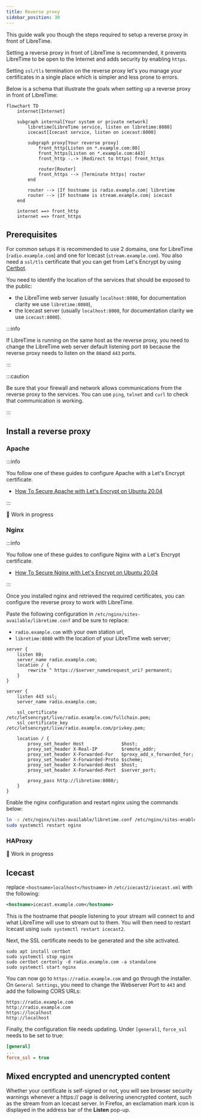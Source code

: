```yaml
---
title: Reverse proxy
sidebar_position: 30
---
```


This guide walk you though the steps required to setup a reverse proxy in front of LibreTime.

Setting a reverse proxy in front of LibreTime is recommended, it prevents LibreTime to be
open to the Internet and adds security by enabling `https`.

Setting `ssl/tls` termination on the reverse proxy let's you manage your certificates in
a single place which is simpler and less prone to errors.

Below is a schema that illustrate the goals when setting up a reverse proxy in front of LibreTime:

```mermaid
flowchart TD
    internet[Internet]

    subgraph internal[Your system or private network]
        libretime[LibreTime service, listen on libretime:8080]
        icecast[Icecast service, listen on icecast:8000]

        subgraph proxy[Your reverse proxy]
            front_http[Listen on *.example.com:80]
            front_https[Listen on *.example.com:443]
            front_http -.-> |Redirect to https| front_https

            router[Router]
            front_https --> |Terminate https| router
        end

        router --> |If hostname is radio.example.com| libretime
        router --> |If hostname is stream.example.com| icecast
    end

    internet ==> front_http
    internet ==> front_https
```

## Prerequisites

For common setups it is recommended to use 2 domains, one for LibreTime (`radio.example.com`) and one for Icecast (`stream.example.com`). You also need a `ssl/tls` certificate that you can get from Let's Encrypt by using [Certbot](https://certbot.eff.org/).

You need to identify the location of the services that should be exposed to the public:

- the LibreTime web server (usually `localhost:8080`, for documentation clarity we use `libretime:8080`),
- the Icecast server (usually `localhost:8000`, for documentation clarity we use `icecast:8000`).

:::info

If LibreTime is running on the same host as the reverse proxy, you need to change the LibreTime web server default listening port `80` because the reverse proxy needs to listen on the `80`and `443` ports.

:::

:::caution

Be sure that your firewall and network allows communications from the reverse proxy to the services. You can use `ping`, `telnet` and `curl` to check that communication is working.

:::

## Install a reverse proxy

### Apache

:::info

You follow one of these guides to configure Apache with a Let's Encrypt certificate.

- [How To Secure Apache with Let's Encrypt on Ubuntu 20.04](https://www.digitalocean.com/community/tutorials/how-to-secure-apache-with-let-s-encrypt-on-ubuntu-20-04)

:::

:construction: Work in progress

### Nginx

:::info

You follow one of these guides to configure Nginx with a Let's Encrypt certificate.

- [How To Secure Nginx with Let's Encrypt on Ubuntu 20.04](https://www.digitalocean.com/community/tutorials/how-to-secure-nginx-with-let-s-encrypt-on-ubuntu-20-04)

:::

Once you installed nginx and retrieved the required certificates, you can configure the reverse proxy to work with LibreTime.

Paste the following configuration in `/etc/nginx/sites-available/libretime.conf` and be sure to replace:

- `radio.example.com` with your own station url,
- `libretime:8080` with the location of your LibreTime web server;

```nginx
server {
    listen 80;
    server_name radio.example.com;
    location / {
        rewrite ^ https://$server_name$request_uri? permanent;
    }
}

server {
    listen 443 ssl;
    server_name radio.example.com;

    ssl_certificate /etc/letsencrypt/live/radio.example.com/fullchain.pem;
    ssl_certificate_key /etc/letsencrypt/live/radio.example.com/privkey.pem;

    location / {
        proxy_set_header Host              $host;
        proxy_set_header X-Real-IP         $remote_addr;
        proxy_set_header X-Forwarded-For   $proxy_add_x_forwarded_for;
        proxy_set_header X-Forwarded-Proto $scheme;
        proxy_set_header X-Forwarded-Host  $host;
        proxy_set_header X-Forwarded-Port  $server_port;

        proxy_pass http://libretime:8080/;
    }
}
```

Enable the nginx configuration and restart nginx using the commands below:

```bash
ln -s /etc/nginx/sites-available/libretime.conf /etc/nginx/sites-enabled/
sudo systemctl restart nginx
```

### HAProxy

:construction: Work in progress

## Icecast

replace `<hostname>localhost</hostname>` in `/etc/icecast2/icecast.xml` with the following:

```xml
<hostname>icecast.example.com</hostname>
```

This is the hostname that people listening to your stream will connect to and what
LibreTime will use to stream out to them. You will then need to restart Icecast using `sudo systemctl restart icecast2`.

Next, the SSL certificate needs to be generated and the site activated.

```
sudo apt install certbot
sudo systemctl stop nginx
sudo certbot certonly -d radio.example.com -a standalone
sudo systemctl start nginx
```

You can now go to `https://radio.example.com` and go
through the installer. On `General Settings`, you need to change the Webserver Port to
`443` and add the following CORS URLs:

```
https://radio.example.com
http://radio.example.com
https://localhost
http://localhost
```

Finally, the configuration file needs updating. Under `[general]`, `force_ssl`
needs to be set to true:

```ini
[general]
...
force_ssl = true
```

## Mixed encrypted and unencrypted content

Whether your certificate is self-signed or not, you will see browser security warnings whenever a https:// page is delivering unencrypted content, such as the stream from an Icecast server. In Firefox, an exclamation mark icon is displayed in the address bar of the **Listen** pop-up.

<!-- In some deployments, the LibreTime server is deployed behind a reverse proxy,
for example in containerization use-cases such as Docker and LXC. LibreTime
makes extensive use of its API for some site features, which causes
[Cross-Origin Resource Sharing (CORS)](https://developer.mozilla.org/en-US/docs/Web/HTTP/CORS)
to occur. By default, CORS requests are blocked by your browser and the origins
need to be added to the **Allowed CORS URLs** block in
[**General Settings**](../../user-manual/settings.md). These origins should include any
domains that are used externally to connect to your reverse proxy that you
want handled by LibreTime. These URLS can also be set during the first run configuration
that's displayed when you first install LibreTime

### Reverse proxy basics

A reverse proxy allows the LibreTime server to not be connected to the open internet. In
this configuration, it's rather behind another server that proxies traffic to it from
users. This provides some advantages in the containerization space, as this means that
the containers can be on their own internal network, protected from outside access.

A reverse proxy also allows SSL to be terminated in a single location for multiple sites.
This means that all your traffic to the proxy from clients is encrypted, but the reverse
proxy's traffic to the containers on the internal network isn't. All the SSL certificates
live on the reverse proxy and can be renewed there instead of on the individual
containers. -->
